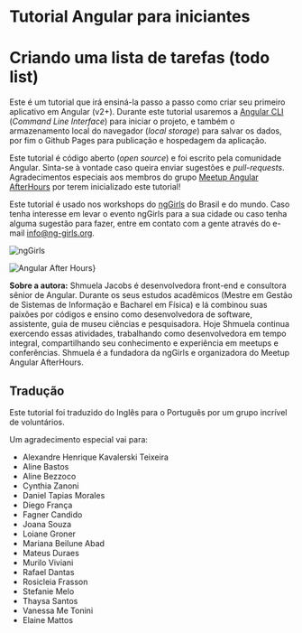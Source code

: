 # Tutorial Angular para iniciantes 

# Criando uma lista de tarefas (todo list) 

Este é um tutorial que irá ensiná-la passo a passo como criar seu primeiro aplicativo em Angular (v2+). Durante este tutorial usaremos a [Angular CLI](https://cli.angular.io/) (*Command Line Interface*) para iniciar o projeto, e também o armazenamento local do navegador (*local storage*) para salvar os dados, por fim o Github Pages para publicação e hospedagem da aplicação.

Este tutorial é código aberto (*open source*) e foi escrito pela comunidade Angular. Sinta-se à vontade caso queira enviar sugestões e *pull-requests*. Agradecimentos especiais aos membros do grupo [Meetup Angular AfterHours](http://www.meetup.com/Angular-AfterHours/events/235151422/) por terem inicializado este tutorial! 

Este tutorial é usado nos workshops do [ngGirls](http://ng-girls.org) do Brasil e do mundo. Caso tenha interesse em levar o evento ngGirls para a sua cidade ou caso tenha alguma sugestão para fazer, entre em contato com a gente através do e-mail [info@ng-girls.org](/mailto:info@ng-girls.org).

![ngGirls](/assets/ngGirls%20banner%20transparent.png)

![Angular After Hours}](/assets/slogen.png)

**Sobre a autora:** Shmuela Jacobs é desenvolvedora front-end e consultora sênior de Angular. 
Durante os seus estudos acadêmicos \(Mestre em Gestão de Sistemas de Informação e Bacharel em Física\) e lá combinou suas paixões por códigos e ensino como desenvolvedora de software, assistente, guia de museu ciências e 
pesquisadora. Hoje Shmuela continua exercendo essas atividades, trabalhando como desenvolvedora em tempo integral, compartilhando seu conhecimento e experiência em meetups e conferências. Shmuela é a fundadora da ngGirls e organizadora do Meetup Angular AfterHours.

## Tradução

Este tutorial foi traduzido do Inglês para o Português por um grupo incrível de voluntários.

Um agradecimento especial vai para:

* Alexandre Henrique Kavalerski Teixeira
* Aline Bastos
* Aline Bezzoco
* Cynthia Zanoni
* Daniel Tapias Morales
* Diego França
* Fagner Candido
* Joana Souza
* Loiane Groner
* Mariana Beilune Abad
* Mateus Duraes
* Murilo Viviani
* Rafael Dantas
* Rosicleia Frasson
* Stefanie Melo
* Thaysa Santos
* Vanessa Me Tonini
* Elaine Mattos
